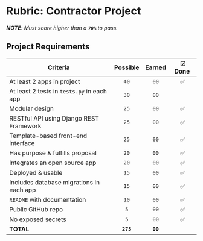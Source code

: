 # Rubric: Contractor Project

_**NOTE**: Must score higher than a **`70%`** to pass._

## Project Requirements

| Criteria                                   | Possible  |  Earned  | ☑ Done ️   |
| ------------------------------------------ | :-------: | :------: | :------:  |
| At least 2 apps in project                 |   `40`    |   `00`   |    ✅     |
| At least 2 tests in `tests.py` in each app |   `30`    |   `00`   |           |
| Modular design                             |   `25`    |   `00`   |    ✅     |
| RESTful API using Django REST Framework    |   `25`    |   `00`   |    ✅     |
| Template-based front-end interface         |   `25`    |   `00`   |     ✅    |
| Has purpose & fulfills proposal            |   `20`    |   `00`   |    ✅     |
| Integrates an open source app              |   `20`    |   `00`   |     ✅    |
| Deployed & usable                          |   `15`    |   `00`   |    ✅     |
| Includes database migrations in each app   |   `15`    |   `00`   |    ✅     |
| `README` with documentation                |   `10`    |   `00`   |    ✅     |
| Public GitHub repo                         |    `5`    |   `00`   |    ✅     |
| No exposed secrets                         |    `5`    |   `00`   |    ✅     |
| **TOTAL**                                  | **`275`** | **`00`** |          |
